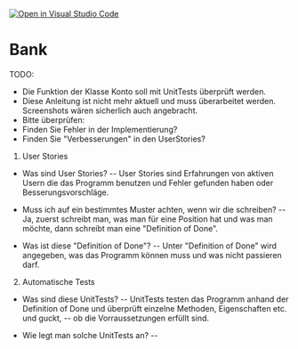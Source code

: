 [![Open in Visual Studio Code](https://classroom.github.com/assets/open-in-vscode-718a45dd9cf7e7f842a935f5ebbe5719a5e09af4491e668f4dbf3b35d5cca122.svg)](https://classroom.github.com/online_ide?assignment_repo_id=11979556&assignment_repo_type=AssignmentRepo)
# Bank

TODO:
- Die Funktion der Klasse Konto soll mit UnitTests überprüft werden.
- Diese Anleitung ist nicht mehr aktuell und muss überarbeitet werden. Screenshots wären sicherlich auch angebracht.
- Bitte überprüfen:
- Finden Sie Fehler in der Implementierung?
- Finden Sie "Verbesserungen" in den UserStories?


1. User Stories

- Was sind User Stories?
-- User Stories sind Erfahrungen von aktiven Usern die das Programm benutzen und Fehler gefunden haben oder Besserungsvorschläge.


- Muss ich auf ein bestimmtes Muster achten, wenn wir die schreiben?
-- Ja, zuerst schreibt man, was man für eine Position hat und was man möchte, dann schreibt man eine "Definition of Done".

- Was ist diese "Definition of Done"?
-- Unter "Definition of Done" wird angegeben, was das Programm können muss und was nicht passieren darf.

2. Automatische Tests

- Was sind diese UnitTests?
-- UnitTests testen das Programm anhand der Definition of Done und überprüft einzelne Methoden, Eigenschaften etc. und guckt,
-- ob die Vorraussetzungen erfüllt sind.

- Wie legt man solche UnitTests an?
-- 



